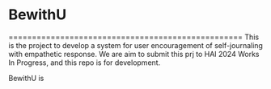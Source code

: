 # BewithU
==================================================
This is the project to develop a system for user encouragement of self-journaling with empathetic response.
We are aim to submit this prj to HAI 2024 Works In Progress, and this repo is for development.

BewithU is 
